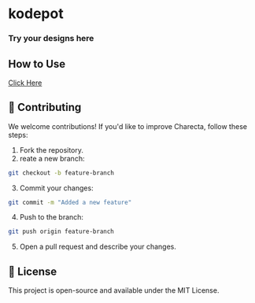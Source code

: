 # kodepot

### Try your designs here

## How to Use

[Click Here](https://alokhnathps.github.io/kodepot/)

## 🤝 Contributing

We welcome contributions! If you'd like to improve Charecta, follow these steps:

1. Fork the repository.
2. reate a new branch:

```bash
git checkout -b feature-branch
```

3. Commit your changes:

```bash
git commit -m "Added a new feature"
```

4. Push to the branch:

```bash
git push origin feature-branch
```

5. Open a pull request and describe your changes.

## 📜 License

This project is open-source and available under the MIT License.
